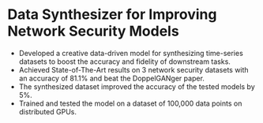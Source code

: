 # Data Synthesizer for Improving Network Security Models
- Developed a creative data-driven model for synthesizing time-series datasets to boost the accuracy and fidelity of downstream tasks.
- Achieved State-of-The-Art results on 3 network security datasets with an accuracy of 81.1% and beat the DoppelGANger paper.
- The synthesized dataset improved the accuracy of the tested models by 5%.
- Trained and tested the model on a dataset of 100,000 data points on distributed GPUs.
